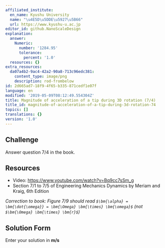 ```yaml
---
affiliated_institute:
  en_name: Kyushu University
  name: "\u4E5D\u5DDE\u5927\u5B66"
  url: https://www.kyushu-u.ac.jp
editor_id: github.NanoScaleDesign
explanation:
  answer:
    Numeric:
      number: '1284.95'
      tolerance:
        percent: '1.0'
  resources: {}
extra_resources:
  da07a4b2-9ac4-42a2-90a8-713c96edc381:
    content_type: image/png
    description: rod-frombelow
id: 2d665ad7-18f9-4f65-b335-871cedf1e07f
language: en
modified: '2019-05-09T08:12:49.554304Z'
title: Magnitude of acceleration of a tip during 3D rotation (7/4)
title_id: magnitude-of-acceleration-of-a-tip-during-3d-rotation-74
topics: []
translations: {}
version: '1.0'
---
```


## Challenge
Answer question 7/4 in the book.

## Resources
- Video: https://www.youtube.com/watch?v=Bq9cc7sSm_g
- Section 7/1 to 7/5 of Engineering Mechanics Dynamics by Meriam and Kraig, 6th Edition

*Correction to book: Figure 7/9 should read `$\bm{\alpha} = \bm{\dot{\omega}} = \bm{\Omega} \bm{\times} \bm{\omega}$` (not `$\bm{\Omega} \bm{\times} \bm{r}$`)*


## Solution Form
Enter your solution in **m/s**
